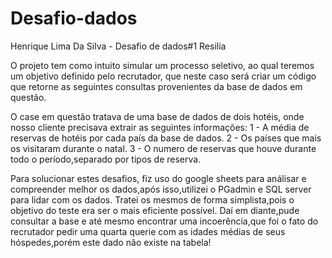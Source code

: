 # Desafio-dados
Henrique Lima Da Silva - Desafio de dados#1 Resilia

O projeto tem como intuito simular um processo seletivo, ao qual
teremos um objetivo definido pelo recrutador, que neste caso será criar
um código que retorne as seguintes consultas provenientes da base de 
dados em questão.

O case em questão tratava de uma base de dados de dois hotéis,
onde nosso cliente precisava extrair as seguintes informações:
1 - A média de reservas de hotéis por cada país da base de dados.
2 - Os países que mais os visitaram durante o natal.
3 - O numero de reservas que houve durante todo o período,separado por tipos de reserva.

Para solucionar estes desafios, fiz uso do google sheets para análisar
e compreender melhor os dados,após isso,utilizei o PGadmin e SQL server 
para lidar com os dados. Tratei os mesmos de forma simplista,pois o objetivo
do teste era ser o mais eficiente possível. Daí em diante,pude consultar
a base e até mesmo encontrar uma incoerência,que foi o fato do recrutador
pedir uma quarta querie com as idades médias de seus hóspedes,porém este dado
não existe na tabela!
 
